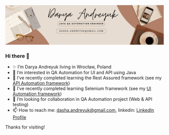 <img src="White Minimalist Corporate Personal Profile LinkedIn Banner.png">

### Hi there 👋
- ✨ I’m Darya Andreyuk living in Wrocław, Poland
- 👀 I’m interested in QA Automation for UI and API using Java
- 🌱 I’ve recently completed learning the Rest Assured framework (see my [API Automation framework](https://github.com/DaryaAndreyuk/PetStoreAPITesting))
- 🌱 I’ve recently completed learning Selenium framework (see my [UI Automation framework](https://github.com/DaryaAndreyuk/music-quiz-automation))
- 💞️ I’m looking for collaboration in QA Automation project (Web & API testing)
- 📫 How to reach me: dasha.andreyuk@gmail.com, linkedin: [LinkedIn Profile](https://www.linkedin.com/in/darya-andreyuk/)

Thanks for visiting!

<!---
😄 Pronouns: she, her
⚡ Fun fact: I love music quizes and creative writing

<!---
DaryaAndreyuk/DaryaAndreyuk is a ✨ special ✨ repository because its `README.md` (this file) appears on your GitHub profile.
You can click the Preview link to take a look at your changes.
--->
